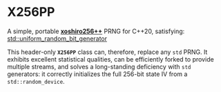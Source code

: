 # X256PP
A simple, portable [**xoshiro256++**](https://prng.di.unimi.it) PRNG for C++20, satisfying: [std::uniform_random_bit_generator](https://en.cppreference.com/w/cpp/numeric/random/uniform_random_bit_generator)

This header-only **`X256PP`** class can, therefore, replace any `std` PRNG. It exhibits excellent statistical qualities, can be efficiently forked to provide multiple streams, and solves a long-standing deficiency with `std` generators: it correctly initializes the full 256-bit state IV from a `std::random_device`.

